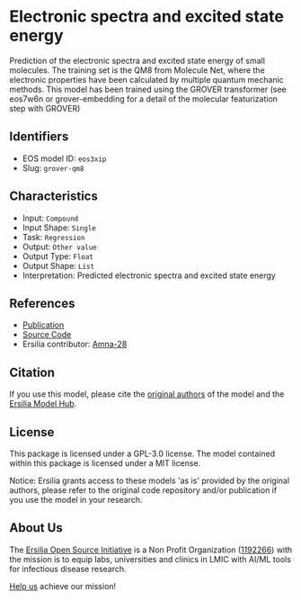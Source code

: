 # Electronic spectra and excited state energy

Prediction of the electronic spectra and excited state energy of small molecules. The training set is the QM8 from Molecule Net, where the electronic properties have been calculated by multiple quantum mechanic methods. This model has been trained using the GROVER transformer (see eos7w6n or grover-embedding for a detail of the molecular featurization step with GROVER)

## Identifiers

* EOS model ID: `eos3xip`
* Slug: `grover-qm8`

## Characteristics

* Input: `Compound`
* Input Shape: `Single`
* Task: `Regression`
* Output: `Other value`
* Output Type: `Float`
* Output Shape: `List`
* Interpretation: Predicted electronic spectra and excited state energy

## References

* [Publication](https://papers.nips.cc/paper/2020/hash/94aef38441efa3380a3bed3faf1f9d5d-Abstract.html)
* [Source Code](https://github.com/tencent-ailab/grover)
* Ersilia contributor: [Amna-28](https://github.com/Amna-28)

## Citation

If you use this model, please cite the [original authors](https://papers.nips.cc/paper/2020/hash/94aef38441efa3380a3bed3faf1f9d5d-Abstract.html) of the model and the [Ersilia Model Hub](https://github.com/ersilia-os/ersilia/blob/master/CITATION.cff).

## License

This package is licensed under a GPL-3.0 license. The model contained within this package is licensed under a MIT license.

Notice: Ersilia grants access to these models 'as is' provided by the original authors, please refer to the original code repository and/or publication if you use the model in your research.

## About Us

The [Ersilia Open Source Initiative](https://ersilia.io) is a Non Profit Organization ([1192266](https://register-of-charities.charitycommission.gov.uk/charity-search/-/charity-details/5170657/full-print)) with the mission is to equip labs, universities and clinics in LMIC with AI/ML tools for infectious disease research.

[Help us](https://www.ersilia.io/donate) achieve our mission!